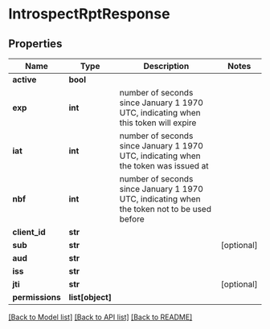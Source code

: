 # IntrospectRptResponse

## Properties
Name | Type | Description | Notes
------------ | ------------- | ------------- | -------------
**active** | **bool** |  | 
**exp** | **int** | number of seconds since January 1 1970 UTC, indicating when this token will expire | 
**iat** | **int** | number of seconds since January 1 1970 UTC, indicating when the token was issued at | 
**nbf** | **int** | number of seconds since January 1 1970 UTC, indicating when the token not to be used before | 
**client_id** | **str** |  | 
**sub** | **str** |  | [optional] 
**aud** | **str** |  | 
**iss** | **str** |  | 
**jti** | **str** |  | [optional] 
**permissions** | **list[object]** |  | 

[[Back to Model list]](../README.md#documentation-for-models) [[Back to API list]](../README.md#documentation-for-api-endpoints) [[Back to README]](../README.md)

